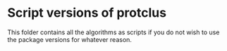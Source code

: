 # Script versions of protclus

This folder contains all the algorithms as scripts if you do not wish to use the package versions for whatever reason.